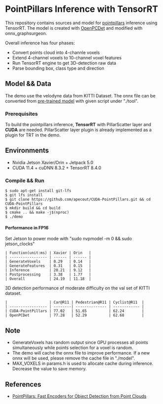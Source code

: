 # PointPillars Inference with TensorRT

This repository contains sources and model for [pointpillars](https://arxiv.org/abs/1812.05784) inference using TensorRT.
The model is created with [OpenPCDet](https://github.com/open-mmlab/OpenPCDet) and modified with onnx_graphsurgeon.

Overall inference has four phases:

- Convert points cloud into 4-channle voxels
- Extend 4-channel voxels to 10-channel voxel features
- Run TensorRT engine to get 3D-detection raw data
- Parse bounding box, class type and direction

## Model && Data

The demo use the velodyne data from KITTI Dataset.
The onnx file can be converted from [pre-trained model](https://drive.google.com/file/d/1wMxWTpU1qUoY3DsCH31WJmvJxcjFXKlm/view) with given script under "./tool".

### Prerequisites

To build the pointpillars inference, **TensorRT** with PillarScatter layer and **CUDA** are needed. PillarScatter layer plugin is already implemented as a plugin for TRT in the demo.

## Environments

- Nvidia Jetson Xavier/Orin + Jetpack 5.0
- CUDA 11.4 + cuDNN 8.3.2 + TensorRT 8.4.0

### Compile && Run

```shell
$ sudo apt-get install git-lfs
$ git lfs install
$ git clone https://github.com/apecout/CUDA-PointPillars.git && cd CUDA-PointPillars
$ mkdir build && cd build
$ cmake .. && make -j$(nproc)
$ ./demo
```

#### Performance in FP16

Set Jetson to power mode with "sudo nvpmodel -m 0 && sudo jetson_clocks"

```
| Function(unit:ms) | Xavier | Orin   |
| ----------------- | ------ | ------ |
| GenerateVoxels    | 0.29   | 0.14   |
| GenerateFeatures  | 0.31   | 0.15   |
| Inference         | 20.21  | 9.12   |
| Postprocessing    | 3.38   | 1.77   |
| Overall           | 24.19  | 11.18  |
```

3D detection performance of moderate difficulty on the val set of KITTI dataset.

```
|                   | Car@R11 | Pedestrian@R11 | Cyclist@R11  | 
| ----------------- | --------| -------------- | ------------ |
| CUDA-PointPillars | 77.02   | 51.65          | 62.24        |
| OpenPCDet         | 77.28   | 52.29          | 62.68        |
```

## Note

- GenerateVoxels has random output since GPU processes all points simultaneously while points selection for a voxel is random.
- The demo will cache the onnx file to improve performance. If a new onnx will be used, please remove the cache file in "./model".
- MAX_VOXELS in params.h is used to allocate cache during inference. Decrease the value to save memory.

## References

- [PointPillars: Fast Encoders for Object Detection from Point Clouds](https://arxiv.org/abs/1812.05784)

